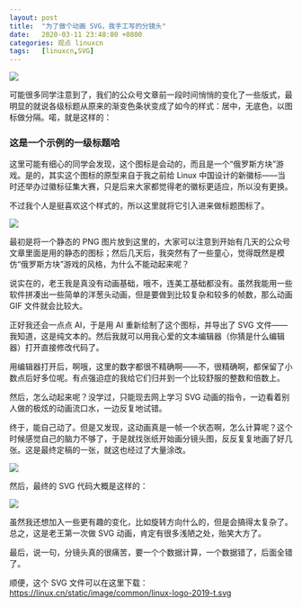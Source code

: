 ```yaml
---
layout: post
title:	"为了做个动画 SVG，我手工写的分镜头"
date:	2020-03-11 23:48:00 +0800 
categories:	观点 linuxcn 
tags:	[linuxcn,SVG]
---
```



![](/Asserts/Images//attachment/album/202003/11/234733ld00f0zy010y1j7f.jpg)


可能很多同学注意到了，我们的公众号文章前一段时间悄悄的变化了一些版式，最明显的就说各级标题从原来的渐变色条状变成了如今的样式：居中，无底色，以图标做分隔。喏，就是这样的：


### 这是一个示例的一级标题哈


这里可能有细心的同学会发现，这个图标是会动的，而且是一个“俄罗斯方块”游戏。是的，其实这个图标的原型来自于我之前给 Linux 中国设计的新徽标——当时还举办过徽标征集大赛，只是后来大家都觉得老的徽标更适应，所以没有更换。


不过我个人是挺喜欢这个样式的，所以这里就将它引入进来做标题图标了。


![](/Asserts/Images//attachment/album/202003/11/232954rpxv9vuj5x7jzjpj.png)


最初是将一个静态的 PNG 图片放到这里的，大家可以注意到开始有几天的公众号文章里面是用的静态的图标；然后几天后，我突然有了一些童心，觉得既然是模仿“俄罗斯方块”游戏的风格，为什么不能动起来呢？


说实在的，老王我是真没有动画基础，哦不，连美工基础都没有。虽然我能用一些软件拼凑出一些简单的洋葱头动画，但是要做到比较复杂和较多的帧数，那么动画 GIF 文件就会比较大。


正好我还会一点点 AI，于是用 AI 重新绘制了这个图标，并导出了 SVG 文件——我知道，这是纯文本的。然后我就可以用我心爱的文本编辑器（你猜是什么编辑器）打开直接修改代码了。


用编辑器打开后，啊哦，这里的数字都很不精确啊——不，很精确啊，都保留了小数点后好多位呢。有点强迫症的我给它们归并到一个比较舒服的整数和倍数上。


然后，怎么动起来呢？没学过，只能现去网上学习 SVG 动画的指令，一边看着别人做的极炫的动画流口水，一边反复地试错。


终于，能自己动了。但是又发现，这动画真是一帧一个状态啊，怎么计算呢？这个时候感觉自己的脑力不够了，于是就找张纸开始画分镜头图，反反复复地画了好几张。这是最终定稿的一张，就这也经过了大量涂改。


![](/Asserts/Images//attachment/album/202003/11/232820qcc9dhn9nzk9dbdd.jpg)


然后，最终的 SVG 代码大概是这样的：


![](/Asserts/Images//attachment/album/202003/11/232857w7bqowtjjqz5mqbb.png)


虽然我还想加入一些更有趣的变化，比如旋转方向什么的，但是会搞得太复杂了。总之，这是老王第一次做 SVG 动画，肯定有很多浅陋之处，贻笑大方了。


最后，说一句，分镜头真的很痛苦，要一个个数据计算，一个数据错了，后面全错了。


顺便，这个 SVG 文件可以在这里下载： <https://linux.cn/static/image/common/linux-logo-2019-t.svg>
